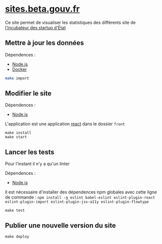 # [sites.beta.gouv.fr](https://sites.beta.gouv.fr)

Ce site permet de visualiser les statistiques des différents site de [l'incubateur des startup d'État](https://beta.gouv.fr)

## Mettre à jour les données


Dépendences :
 * [Node.js]
 * [Docker]


```sh
make import
```
## Modifier le site

Dépendences :
 * [Node.js]

L'application est une application [react] dans le dossier `front`

```
make install
make start
```

## Lancer les tests

Pour l'instant il n'y a qu'un linter

Dépendences :
 * [Node.js]

Il est nécessaire d'installer des dépendences npm globales avec cette ligne de commande : `npm install -g eslint babel-eslint eslint-plugin-react eslint-plugin-import eslint-plugin-jsx-a11y eslint-plugin-flowtype`


```
make test
```

## Publier une nouvelle version du site

```
make deploy
```



[Node.js]: https://nodejs.org/en/
[Docker]: https://www.docker.com/
[react]: https://facebook.github.io/react/
